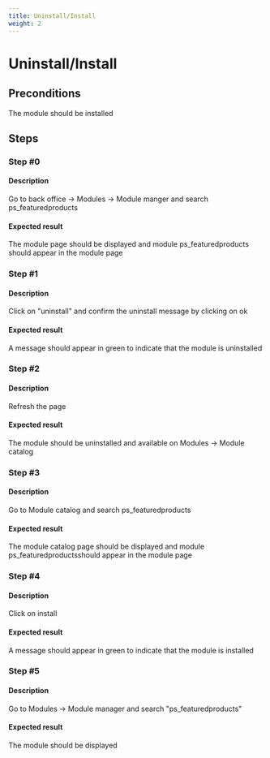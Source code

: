 ```yaml
---
title: Uninstall/Install
weight: 2
---
```


# Uninstall/Install

## Preconditions

The module should be installed
## Steps
### Step #0
#### Description
Go to back office -> Modules -> Module manger and search ps_featuredproducts



#### Expected result
The module page should be displayed and module ps_featuredproducts should appear in the module page
### Step #1
#### Description
Click on "uninstall" and confirm the uninstall message by clicking on ok
#### Expected result
A message should appear in green to indicate that the module is uninstalled
### Step #2
#### Description
Refresh the page
#### Expected result
The module should be uninstalled and available on Modules -> Module catalog
### Step #3
#### Description
Go to Module catalog and search ps_featuredproducts


#### Expected result
The module catalog page should be displayed and module ps_featuredproductsshould appear in the module page
### Step #4
#### Description
Click on install
#### Expected result
A message should appear in green to indicate that the module is installed
### Step #5
#### Description
Go to Modules -> Module manager and search "ps_featuredproducts"
#### Expected result
The module should be displayed

